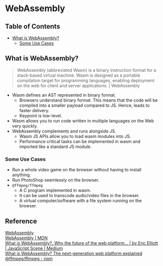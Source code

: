 # WebAssembly

## Table of Contents
- [What is WebAssembly?](#what-is-webassembly)
  - [Some Use Cases](#some-use-cases)

## What is WebAssembly?
> WebAssembly (abbreviated Wasm) is a binary instruction format for a stack-based virtual machine. Wasm is designed as a portable compilation target for programming languages, enabling deployment on the web for client and server applications. | WebAssembly

- Wasm defines an AST represented in binary format.
  - Browsers understand binary format. This means that the code will be compiled into a smaller payload compared to JS. Hence, leads to faster delivery.
  - Keypoint is low-level.
- Wasm allows you to run code written in multiple languages on the Web very quickly.
- WebAssembly complements and runs alongside JS.
  - Wasm JS APIs allow you to load wasm modules into JS.
  - Performance critical tasks can be implemented in wasm and imported like a standard JS module.

### Some Use Cases
- Run a whole video game on the browser without having to install anything.
- Run PhotoShop seemlessly on the browser.
- `@ffmpeg/ffmpeg`
  - A C program implemented in wasm.
  - It can be used to transcode audio/video files in the browser.
  - A virtual computer/software with a file system running on the browser.

## Reference
[WebAssembly](https://webassembly.org/)  
[WebAssembly | MDN](https://developer.mozilla.org/en-US/docs/WebAssembly)  
[What is WebAssembly?. Why the future of the web platform… | by Eric Elliott | JavaScript Scene | Medium](https://medium.com/javascript-scene/what-is-webassembly-the-dawn-of-a-new-era-61256ec5a8f6)  
[What is WebAssembly? The next-generation web platform explained](https://www.infoworld.com/article/3291780/what-is-webassembly-the-next-generation-web-platform-explained.html)  
[@ffmpeg/ffmpeg - npm](https://www.npmjs.com/package/@ffmpeg/ffmpeg)  
